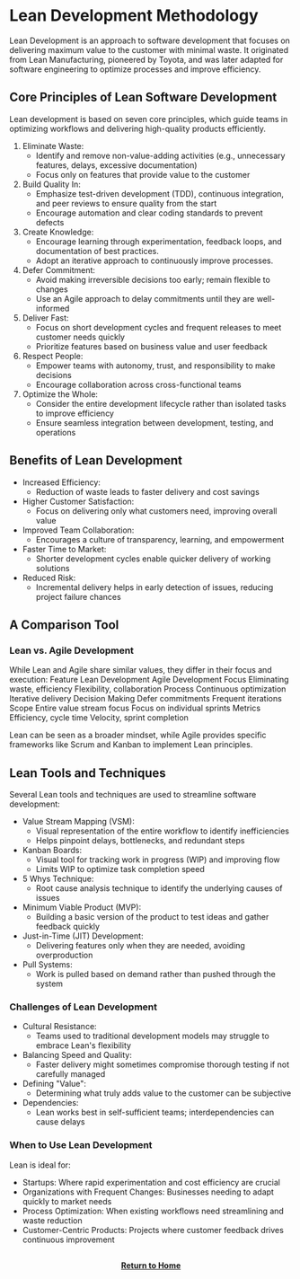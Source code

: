 # Lean Development Methodology

Lean Development is an approach to software development that focuses on delivering maximum value to the customer with minimal waste. It originated from Lean Manufacturing, pioneered by Toyota, and was later adapted for software engineering to optimize processes and improve efficiency.

<h2>Core Principles of Lean Software Development</h2>

Lean development is based on seven core principles, which guide teams in optimizing workflows and delivering high-quality products efficiently.

1. Eliminate Waste:
    - Identify and remove non-value-adding activities (e.g., unnecessary features, delays, excessive documentation)
    - Focus only on features that provide value to the customer
2. Build Quality In:
    - Emphasize test-driven development (TDD), continuous integration, and peer reviews to ensure quality from the start
    - Encourage automation and clear coding standards to prevent defects
3. Create Knowledge:
    - Encourage learning through experimentation, feedback loops, and documentation of best practices.
    - Adopt an iterative approach to continuously improve processes.
4. Defer Commitment:
    - Avoid making irreversible decisions too early; remain flexible to changes
    - Use an Agile approach to delay commitments until they are well-informed
5. Deliver Fast:
    - Focus on short development cycles and frequent releases to meet customer needs quickly
    - Prioritize features based on business value and user feedback
6. Respect People:
    - Empower teams with autonomy, trust, and responsibility to make decisions
    - Encourage collaboration across cross-functional teams
7. Optimize the Whole:
    - Consider the entire development lifecycle rather than isolated tasks to improve efficiency
    - Ensure seamless integration between development, testing, and operations

<h2>Benefits of Lean Development</h2>

- Increased Efficiency:
    - Reduction of waste leads to faster delivery and cost savings
- Higher Customer Satisfaction:
    - Focus on delivering only what customers need, improving overall value
- Improved Team Collaboration:
    - Encourages a culture of transparency, learning, and empowerment
- Faster Time to Market:
    - Shorter development cycles enable quicker delivery of working solutions
- Reduced Risk:
    - Incremental delivery helps in early detection of issues, reducing project failure chances

<h2>A Comparison Tool</h2>

<h3>Lean vs. Agile Development</h3>

While Lean and Agile share similar values, they differ in their focus and execution:
Feature	Lean Development	Agile Development
Focus	Eliminating waste, efficiency	Flexibility, collaboration
Process	Continuous optimization	Iterative delivery
Decision Making	Defer commitments	Frequent iterations
Scope	Entire value stream focus	Focus on individual sprints
Metrics	Efficiency, cycle time	Velocity, sprint completion

Lean can be seen as a broader mindset, while Agile provides specific frameworks like Scrum and Kanban to implement Lean principles.

<h2>Lean Tools and Techniques</h2>

Several Lean tools and techniques are used to streamline software development:

- Value Stream Mapping (VSM):
    - Visual representation of the entire workflow to identify inefficiencies
    - Helps pinpoint delays, bottlenecks, and redundant steps
- Kanban Boards:
    - Visual tool for tracking work in progress (WIP) and improving flow
    - Limits WIP to optimize task completion speed
- 5 Whys Technique:
    - Root cause analysis technique to identify the underlying causes of issues
- Minimum Viable Product (MVP):
    - Building a basic version of the product to test ideas and gather feedback quickly
- Just-in-Time (JIT) Development:
    - Delivering features only when they are needed, avoiding overproduction
- Pull Systems:
    - Work is pulled based on demand rather than pushed through the system

<h3>Challenges of Lean Development</h3>

- Cultural Resistance:
    - Teams used to traditional development models may struggle to embrace Lean's flexibility
- Balancing Speed and Quality:
    - Faster delivery might sometimes compromise thorough testing if not carefully managed
- Defining "Value":
    - Determining what truly adds value to the customer can be subjective
- Dependencies:
    - Lean works best in self-sufficient teams; interdependencies can cause delays

<h3>When to Use Lean Development</h3>

Lean is ideal for:
- Startups: Where rapid experimentation and cost efficiency are crucial
- Organizations with Frequent Changes: Businesses needing to adapt quickly to market needs
- Process Optimization: When existing workflows need streamlining and waste reduction
- Customer-Centric Products: Projects where customer feedback drives continuous improvement

<h2></h2>
<p align="center">
  <a href="https://github.com/rlangc"><b>Return to Home</b></a>
